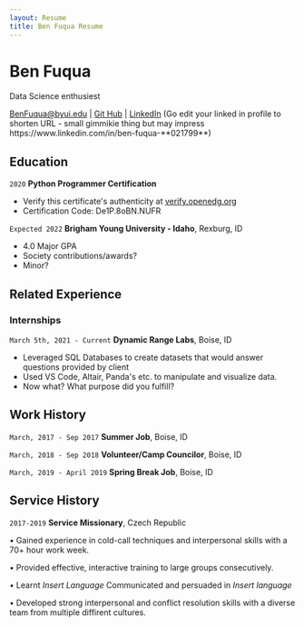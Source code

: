 ```yaml
---
layout: Resume
title: Ben Fuqua Resume
---
```

# Ben Fuqua
Data Science enthusiest

<div id="webaddress">
<a href="BenFuqua@byui.edu">BenFuqua@byui.edu</a>
| <a href="https://github.com/cmbfuqua/">Git Hub</a>
| <a href="https://www.linkedin.com/in/ben-fuqua-021799/">LinkedIn</a> (Go edit your linked in profile to shorten URL - small gimmikie thing but may impress https://www.linkedin.com/in/ben-fuqua-**021799**)
</div>

<!-- https://www.monique.tech/the-art-of-markdown -->

## Education

`2020`
__Python Programmer Certification__

- Verify this certificate's authenticity at  <a href="https://verify.openedg.org/">verify.openedg.org</a>
- Certification Code: De1P.8oBN.NUFR


`Expected 2022`
__Brigham Young University - Idaho__, Rexburg, ID

- 4.0 Major GPA
- Society contributions/awards?
- Minor?


## Related Experience

### Internships

`March 5th, 2021 - Current`
__Dynamic Range Labs__, Boise, ID

- Leveraged SQL Databases to create datasets that would answer questions provided by client
- Used VS Code, Altair, Panda's etc. to manipulate and visualize data. 
- Now what? What purpose did you fulfill?


## Work History

`March, 2017 - Sep 2017`
__Summer Job__, Boise, ID

`March, 2018 - Sep 2018`
__Volunteer/Camp Councilor__, Boise, ID

`March, 2019 - April 2019`
__Spring Break Job__, Boise, ID

## Service History

`2017-2019`
__Service Missionary__, Czech Republic

• Gained experience in cold-call techniques and interpersonal skills with a 70+ hour work week.

• Provided effective, interactive training to large groups consecutively.

• Learnt _Insert Language_ Communicated and persuaded in _Insert language_

• Developed strong interpersonal and conflict resolution skills with a diverse team from multiple diffirent cultures.


<!-- ### Footer

Last updated: May 2013 -->

